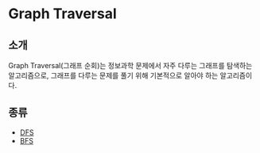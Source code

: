 # Graph Traversal

## 소개

Graph Traversal(그래프 순회)는 정보과학 문제에서 자주 다루는 그래프를 탐색하는 알고리즘으로, 그래프를 다루는 문제를 풀기 위해 기본적으로 알아야 하는 알고리즘이다.

## 종류

* [DFS](./dfs/dfs.md)
* [BFS](./bfs/bfs.md)

